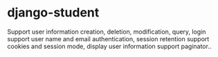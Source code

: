 # django-student
Support user information creation, deletion, modification, query, login support user name and email authentication, session retention support cookies and session mode, display user information support paginator..
